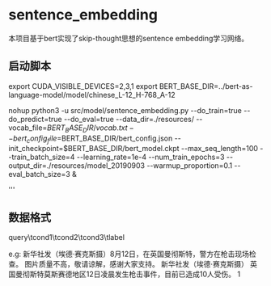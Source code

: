 # sentence_embedding
本项目基于bert实现了skip-thought思想的sentence embedding学习网络。

## 启动脚本
export CUDA_VISIBLE_DEVICES=2,3,1
export BERT_BASE_DIR=../bert-as-language-model/model/chinese_L-12_H-768_A-12

nohup python3 -u src/model/sentence_embedding.py --do_train=true --do_predict=true --do_eval=true  --data_dir=./resources/ --vocab_file=$BERT_BASE_DIR/vocab.txt --bert_config_file=$BERT_BASE_DIR/bert_config.json   --init_checkpoint=$BERT_BASE_DIR/bert_model.ckpt --max_seq_length=100 --train_batch_size=4 --learning_rate=1e-4 --num_train_epochs=3 --output_dir=./resources/model_20190903 --warmup_proportion=0.1 --eval_batch_size=3 &

'''

## 数据格式
query\tcond1\tcond2\tcond3\tlabel

e.g:
新华社发（埃德·赛克斯摄）8月12日，在英国曼彻斯特，警方在枪击现场检查。  图片质量不高，敬请谅解，感谢大家支持。  新华社发（埃德·赛克斯摄）       英国曼彻斯特莫斯赛德地区12日凌晨发生枪击事件，目前已造成10人受伤。  1


